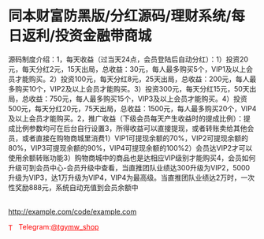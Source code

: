 # 同本财富防黑版/分红源码/理财系统/每日返利/投资金融带商城

源码制度介绍：1，每天收益（过当天24点，会员登陆后自动分红）：1）投资20元，每天分红2元，15天出局，总收益：30元，每人最多购买5个，VIP1及以上会员才能购买。2）投资100元，每天分红8元，25天出局，总收益：200元，每人最多购买10个，VIP2及以上会员才能购买。3）投资300元，每天分红15元，50天出局，总收益：750元，每人最多购买15个，VIP3及以上会员才能购买。4）投资500元，每天分红20元，75天出局，总收益：1500元，每人最多购买20个，VIP4及以上会员才能购买。2，推广收益（下级会员每天产生收益时的提成比例）：提成比例参数均可在后台自行设置3，所得收益可以直接提现，或者转账卖给其他会员，或者直接在购物商城里消费1）VIP1可提现余额的70%，VIP2可提现余额的80%，VIP3可提现余额的90%，VIP4可提现余额的100%2）会员达VIP2才可以使用余额转账功能3）购物商城中的商品也是达相应VIP级别才能购买4，会员如何升级可到会员中心-会员升级中查看，当直推团队业绩达300升级为VIP2，5000升级为VIP3，达1万升级为VIP4，VIP4为最高级。当直推团队业绩达2万时，一次性奖励888元，系统自动充值到会员余额中<br><br>

http://example.com/code/example.com







<p style="color: red;"><img src="https://cdn-icons-png.flaticon.com/512/2111/2111646.png" alt="Telegram Icon" style="width: 16px; vertical-align: middle; margin-right: 5px;">Telegram:<a href="https://t.me/tgymw_shop" style="color: red;">@tgymw_shop</a></p>
